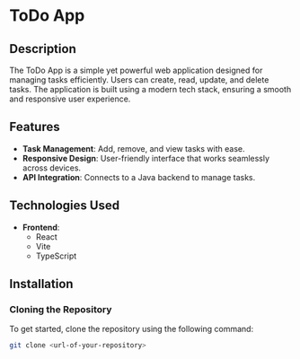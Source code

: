 # ToDo App

## Description
The ToDo App is a simple yet powerful web application designed for managing tasks efficiently. Users can create, read, update, and delete tasks. The application is built using a modern tech stack, ensuring a smooth and responsive user experience.

## Features
- **Task Management**: Add, remove, and view tasks with ease.
- **Responsive Design**: User-friendly interface that works seamlessly across devices.
- **API Integration**: Connects to a Java backend to manage tasks.

## Technologies Used
- **Frontend**:
    - React
    - Vite
    - TypeScript

## Installation

### Cloning the Repository
To get started, clone the repository using the following command:

```bash
git clone <url-of-your-repository>
